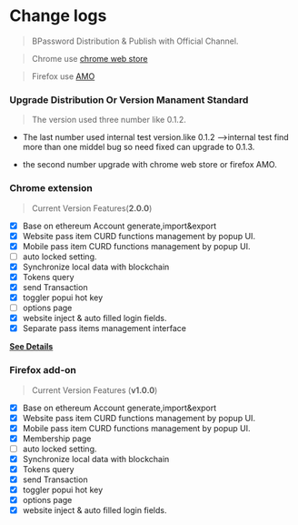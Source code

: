 # Change logs

> BPassword Distribution & Publish with Official Channel.

> Chrome use [chrome web store](https://chrome.google.com/webstore/detail/bpassword/bacldcokcfmemiljlckpeokehiloamcj?hl=en-US&authuser=0)

> Firefox use [AMO](https://addons.mozilla.org/en-US/firefox/addon/bpassword/)

### Upgrade Distribution Or Version Manament Standard

> The version used three number like 0.1.2.

- The last number used internal test version.like 0.1.2 -->internal test find more than one middel bug so need fixed can upgrade to 0.1.3.

- the second number upgrade with chrome web store or firefox AMO.

### Chrome extension

> Current Version Features(**2.0.0**)

- [x] Base on ethereum Account generate,import&export
- [x] Website pass item CURD functions management by popup UI.
- [x] Mobile pass item CURD functions management by popup UI.
- [ ] auto locked setting.
- [x] Synchronize local data with blockchain
- [x] Tokens query
- [x] send Transaction
- [x] toggler popui hot key
- [ ] options page
- [x] website inject & auto filled login fields.
- [x] Separate pass items management interface

**[See Details](versions/CHANGELOG_CRX.md)**

### Firefox add-on

> Current Version Features (**v1.0.0**)

- [x] Base on ethereum Account generate,import&export
- [x] Website pass item CURD functions management by popup UI.
- [x] Mobile pass item CURD functions management by popup UI.
- [x] Membership page
- [ ] auto locked setting.
- [x] Synchronize local data with blockchain
- [x] Tokens query
- [x] send Transaction
- [x] toggler popui hot key
- [x] options page
- [x] website inject & auto filled login fields.
